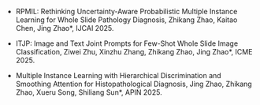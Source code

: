 - RPMIL: Rethinking Uncertainty-Aware Probabilistic Multiple Instance Learning for Whole Slide Pathology Diagnosis, Zhikang Zhao, Kaitao Chen, Jing Zhao*, IJCAI 2025.
  
- ITJP: Image and Text Joint Prompts for Few-Shot Whole Slide Image Classification, Ziwei Zhu, Xinzhu Zhang, Zhikang Zhao, Jing Zhao*, ICME 2025.
  
- Multiple Instance Learning with Hierarchical Discrimination and Smoothing Attention for Histopathological Diagnosis, Jing Zhao, Zhikang Zhao, Xueru Song, Shiliang Sun*, APIN 2025.



